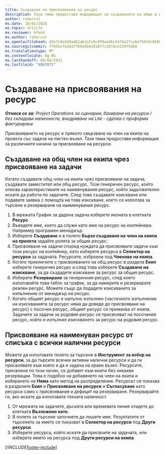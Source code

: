 ```yaml
---
title: Създаване на присвоявания на ресурс
description: Тази тема предоставя информация за създаването на общи и именувани ресурсни назначения.
author: ruhercul
ms.date: 10/01/2020
ms.topic: article
ms.reviewer: kfend
ms.author: ruhercul
ms.openlocfilehash: d2e7c9a340a482a62afc0c9f0aa46c24fda27ca6ef56fdc0160f06af846c0b53
ms.sourcegitcommit: 7f8d1e7a16af769adb43d1877c28fdce53975db8
ms.translationtype: MT
ms.contentlocale: bg-BG
ms.lasthandoff: 08/06/2021
ms.locfileid: "6987873"
---
```

# <a name="create-resource-assignments"></a>Създаване на присвоявания на ресурс

_**Отнася се за:** Project Operations за сценарии, базирани на ресурси / без складови наличности, внедряване на Lite - сделка с проформа фактуриране_


Присвояването на ресурс е прякото свързване на член на екипа на проекта със задача на листен възел. Тази тема предоставя информация за различните начини за присвояване на ресурси.

## <a name="create-a-generic-team-member-through-task-assignment"></a>Създаване на общ член на екипа чрез присвояване на задачи


Когато създавате общ член на екипа чрез присвояване на задача, създавате заместител или общ ресурс. Този генеричен ресурс, който описва характеристиките на наименувания ресурс, който задължително искате да работи по задачите. След това създавате изискване или подавате заявка с помощта на това изискване, което се използва за търсене и резервиране на наименувания ресурс.

1. В мрежата График за дадена задача изберете иконата в клетката **Ресурс**.
2. Въведете име, което да служи като име на ресурс на контейнера. Например програмен мениджър.
3. Изберете **Създаване** и в полето **Бързо създаване на член на екипа на проекта** задайте ролята за общия ресурс.
4. Присвояване на задачи според нуждата да присвоявате задачи към този ресурс на контейнер, като изберете ресурса в **Селектор на ресурси** за задачата. Ресурсите, изброени под **Членове на екипа**.
5. Когато приключите с присвояването на общ ресурс в раздела **Екип** изберете генеричен ресурс и след това изберете **Създаване на изискване**, за да създадете изискване за ресурс за общия ресурс.
6. Изберете **Резервиране** за генеричния ресурс, след което използвайте това табло за график, за да намерите и резервирате реален ресурс. Можете също да подадете изискването за изпълнение от мениджър на ресурс.
7. Когато общият ресурс е напълно изпълнен (частичното изпълнение на изискванията за ресурс няма да доведе до присвояване на ресурс) с посочен ресурс, общият ресурс се премахва от екипа. Задачите за задачи за родовия ресурс се присвояват на посочения ресурс, който е изпълнил изискването за ресурс на родовия ресурс.

## <a name="assign-a-named-resource-from-the-list-of-all-bookable-resources"></a>Присвояване на наименуван ресурс от списъка с всички налични ресурси

Можете да използвате полето за търсене в **Инструмент за избор на ресурси**, за да търсите всички активни налични ресурси и да ги присвоявате към която и да е задача на краен възел. Ресурсите, присвоени по този начин, се добавят към екипа без никакви резервации. Това е подобно на добавянето на член на екипа и избирането на **Няма** като метод на разпределение. Ресурсът се показва в разделите **Екип** и **Присвояване на ресурси** и **Съгласуване** като ресурси само с присвоявания и дефицит на резервиране. Резервирайте ги, ако искате да използвате тяхната наличност.

1. От мрежата на задачите, дъската или времевата линия отидете до клетката **Възложено като**.
2. В полето за търсене започнете да пишете име. Резултатите от търсенето за името се показват в **Селектор на ресурси** под **Други ресурси**.
3. Изберете ресурса, който искате да присвоите на задачата, или изберете името на ресурса под **Други ресурси на екипа**.


[!INCLUDE[footer-include](../includes/footer-banner.md)]